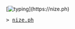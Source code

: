 <!-- https://readme-typing-svg.demolab.com/demo/?size=16&duration=4000&pause=100&color=689D6A&vCenter=true&height=36&lines=helloooo;what%27s+uuuuup;hope+ur+havin+a+great+day!! -->
[![typing](https://readme-typing-svg.demolab.com?font=Fira+Code&size=16&duration=4000&pause=100&color=689D6A&vCenter=true&width=435&height=36&lines=helloooo;what's+uuuuup;hope+ur+havin+a+great+day!!)](https://nize.ph)

<samp>
  > <a href="https://nize.ph">nize.ph</a>
</samp>
